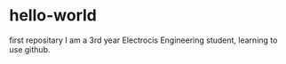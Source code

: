 # hello-world
first repositary
I am a 3rd year Electrocis Engineering student, learning to use github. 
